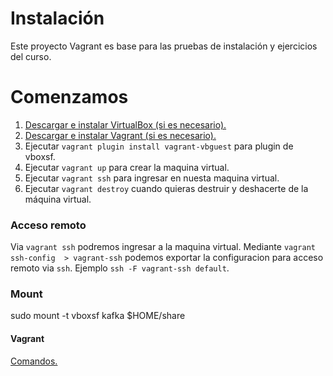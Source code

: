 # Instalación

Este proyecto Vagrant es base para las pruebas de instalación y ejercicios del curso.

# Comenzamos

1.  [Descargar e instalar VirtualBox (si es necesario).](https://www.virtualbox.org/wiki/Downloads)
2.  [Descargar e instalar Vagrant (si es necesario).](http://www.vagrantup.com/downloads.html)
3.  Ejecutar ```vagrant plugin install vagrant-vbguest```  para plugin de vboxsf.
3.  Ejecutar ```vagrant up```  para crear la maquina virtual.
4.  Ejecutar ```vagrant ssh``` para ingresar en nuesta maquina virtual.
5.  Ejecutar ```vagrant destroy``` cuando quieras destruir y deshacerte de la máquina virtual.



### Acceso remoto

Via  ```vagrant ssh``` podremos ingresar a la maquina virtual.
Mediante  ```vagrant ssh-config  > vagrant-ssh``` podemos exportar la configuracion para acceso remoto via ```ssh```.
Ejemplo  ```ssh -F vagrant-ssh default```.


### Mount
sudo mount -t vboxsf kafka $HOME/share


#### Vagrant
[Comandos.](https://www.vagrantup.com/docs/cli/)



